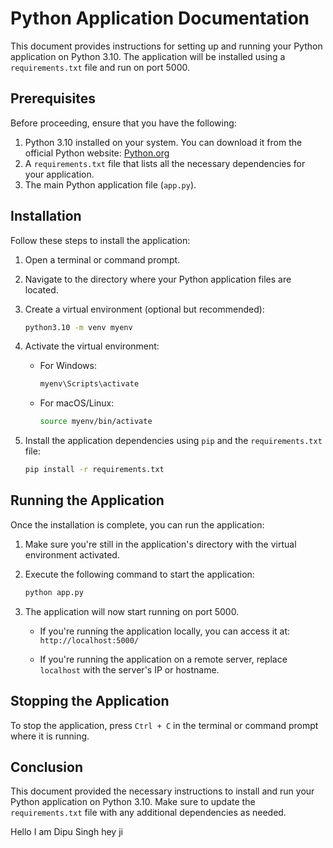 # Python Application Documentation

This document provides instructions for setting up and running your Python application on Python 3.10. The application will be installed using a `requirements.txt` file and run on port 5000.

## Prerequisites

Before proceeding, ensure that you have the following:

1. Python 3.10 installed on your system. You can download it from the official Python website: [Python.org](https://www.python.org/downloads/)
2. A `requirements.txt` file that lists all the necessary dependencies for your application.
3. The main Python application file (`app.py`).

## Installation

Follow these steps to install the application:

1. Open a terminal or command prompt.

2. Navigate to the directory where your Python application files are located.

3. Create a virtual environment (optional but recommended):

   ```bash
   python3.10 -m venv myenv
   ```

4. Activate the virtual environment:

   - For Windows:

     ```bash
     myenv\Scripts\activate
     ```

   - For macOS/Linux:

     ```bash
     source myenv/bin/activate
     ```

5. Install the application dependencies using `pip` and the `requirements.txt` file:

   ```bash
   pip install -r requirements.txt
   ```

## Running the Application

Once the installation is complete, you can run the application:

1. Make sure you're still in the application's directory with the virtual environment activated.

2. Execute the following command to start the application:

   ```bash
   python app.py
   ```

3. The application will now start running on port 5000.

   - If you're running the application locally, you can access it at: `http://localhost:5000/`

   - If you're running the application on a remote server, replace `localhost` with the server's IP or hostname.

## Stopping the Application

To stop the application, press `Ctrl + C` in the terminal or command prompt where it is running.

## Conclusion

This document provided the necessary instructions to install and run your Python application on Python 3.10. Make sure to update the `requirements.txt` file with any additional dependencies as needed.


Hello I am Dipu Singh hey ji